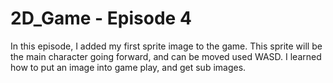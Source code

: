 # 2D_Game - Episode 4

In this episode, I added my first sprite image to the game. This sprite will be the main character going forward, and can be moved used WASD. I learned how to put an image into game play, and get sub images.
